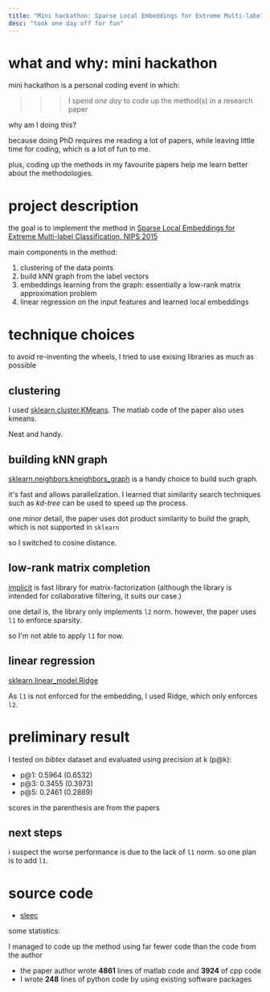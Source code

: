 ```yaml
---
title: "Mini hackathon: Sparse Local Embeddings for Extreme Multi-label Classification"
desc: "took one day off for fun"
---
```



# what and why: mini hackathon

mini hackathon is a personal coding event in which:

>>> I spend *one day* to code up the method(s) in a research paper

why am I doing this?

because doing PhD requires me reading a lot of papers, while leaving little time for coding, which is a lot of fun to me.

plus, coding up the methods in my favourite papers help me learn better about the methodologies.

# project description

the goal is to implement the method in [Sparse Local Embeddings for Extreme Multi-label Classification, NIPS 2015](https://papers.nips.cc/paper/5969-sparse-local-embeddings-for-extreme-multi-label-classification)

main components in the method:

1. clustering of the data points
2. build kNN graph from the label vectors
3. embeddings learning from the graph: essentially a low-rank matrix approximation problem
4. linear regression on the input features and learned local embeddings

# technique choices

to avoid re-inventing the wheels, I tried to use exising libraries as much as possible

## clustering

I used [sklearn.cluster.KMeans](http://scikit-learn.org/stable/modules/generated/sklearn.cluster.KMeans.html). The matlab code of the paper also uses kmeans. 

Neat and handy. 

## building kNN graph

[sklearn.neighbors.kneighbors_graph](http://scikit-learn.org/stable/modules/generated/sklearn.neighbors.kneighbors_graph.html) is a handy choice to build such graph.

it's fast and allows parallelization. I learned that similarity search techniques such as *kd-tree* can be used to speed up the process.

one minor detail, the paper uses dot product similarity to build the graph, which is not supported in `sklearn`

so I switched to cosine distance.

## low-rank matrix completion

[implicit](https://github.com/benfred/implicit) is fast library for matrix-factorization (although the library is intended for collaborative filtering, it suits our case.) 

one detail is, the library only implements `l2` norm. however, the paper uses `l1` to enforce sparsity.

so I'm not able to apply `l1` for now.

## linear regression

[sklearn.linear_model.Ridge](http://scikit-learn.org/stable/modules/generated/sklearn.linear_model.Ridge.html)

As `l1` is not enforced for the embedding, I used Ridge, which only enforces `l2`.

# preliminary result

I tested on *bibtex* dataset and evaluated using precision at k (p@k):

- p@1: 0.5964 (0.6532)
- p@3: 0.3455 (0.3973)
- p@5: 0.2461 (0.2889)

scores in the parenthesis are from the papers

## next steps

i suspect the worse performance is due to the lack of `l1` norm. so one plan is to add `l1`.

# source code

- [sleec](https://github.com/xiaohan2012/sleec_python)

some statistics:

I managed to code up the method using far fewer code than the code from the author

- the paper author wrote **4861** lines of matlab code and **3924** of cpp code
- I wrote **248** lines of python code by using existing software packages

